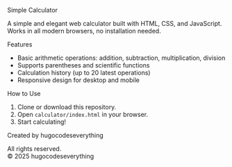 Simple Calculator

A simple and elegant web calculator built with HTML, CSS, and JavaScript.  
Works in all modern browsers, no installation needed.

Features

- Basic arithmetic operations: addition, subtraction, multiplication, division
- Supports parentheses and scientific functions
- Calculation history (up to 20 latest operations)
- Responsive design for desktop and mobile
  
How to Use

1. Clone or download this repository.
2. Open `calculator/index.html` in your browser.
3. Start calculating!

Created by hugocodeseverything

All rights reserved.  
© 2025 hugocodeseverything
